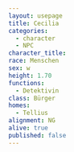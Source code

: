 ```yaml
---
layout: usepage
title: Cecilia
categories:
  - character
  - NPC
character_title: 
race: Menschen
sex: w
height: 1.70
functions:
  - Detektivin
class: Bürger
homes:
  - Tellius
alignment: NG
alive: true
published: false
---
```


